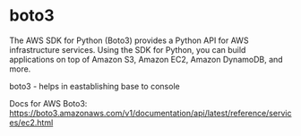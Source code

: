 # boto3

The AWS SDK for Python (Boto3) provides a Python API for AWS infrastructure services. Using the SDK for Python, you can build applications on top of Amazon S3, Amazon EC2, Amazon DynamoDB, and more.


boto3 - helps in eastablishing base to console

Docs for AWS Boto3: https://boto3.amazonaws.com/v1/documentation/api/latest/reference/services/ec2.html
